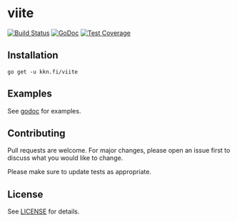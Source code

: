 # viite

[![Build Status](https://travis-ci.org/kare/viite.svg?branch=master)](https://travis-ci.org/kare/viite)
[![GoDoc](https://godoc.org/kkn.fi/viite?status.svg)](https://godoc.org/kkn.fi/viite)
[![Test Coverage](https://api.codeclimate.com/v1/badges/f338aefd617154859a17/test_coverage)](https://codeclimate.com/github/kare/viite/test_coverage)

## Installation
    go get -u kkn.fi/viite

## Examples
See [godoc](https://godoc.org/kkn.fi/viite) for examples.

## Contributing
Pull requests are welcome. For major changes, please open an issue first
to discuss what you would like to change.

Please make sure to update tests as appropriate.

## License

See [LICENSE](LICENSE) for details.
